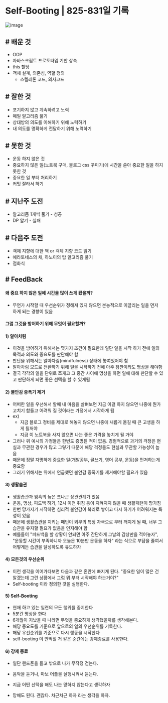 # Self-Booting | 825-831일 기록

![image](https://user-images.githubusercontent.com/35516239/56862072-ff1a9100-69e1-11e9-9f7b-627cf2190a22.png)

## **# 배운 것**

- OOP
- 자바스크립트 프로토타입 기반 상속
- this 할당
- 객체 설계, 의존성, 역할 정의 
  - 스켈레톤 코드, 의사코드

## # 잘한 것

- 포기하지 않고 계속하려고 노력
- 매일 알고리즘 풀기
- 상대방의 의도를 이해하기 위해 노력하기
- 내 의도를 명확하게 전달하기 위해 노력하기

## # 못한 것

- 운동 하지 않은 것
- 중요하지 않은 일(노트북 구매, 블로그 css 꾸미기)에 시간을 쏟아 중요한 일을 하지 못한 것
- 중요한 일 부터 처리하기
- 커밋 잘라서 하기

## # 지난주  도전

- 알고리즘 1개씩 풀기 - 성공
- DP 알기 - 실패

## # 다음주 도전

- 객체 지향에 대한 책 or 객체 지향 코드 읽기
- 에라토네스의 채, 하노이의 탑 알고리즘 풀기
- 점화식

## **# FeedBack**

#### 왜 중요 하지 않은 일에 시간을 많이 쓰게 됬을까?

- 무언가 시작할 때 우선순위가 정해져 있지 않으면 본능적으로 이끌리는 일을 먼저 하게 되는 경향이 있음

#### 그럼 그것을 방어하기 위해 무엇이 필요할까?

#### 1) 알아차림

- 이것을 방어하기 위해서는 몇가지 조건이 필요한데 일단 일을 시작 하기 전에 일의 목적과 의도와 중요도를 판단해야 함
- 판단을 위해서는 알아차림(mindfulness) 상태에 놓여있어야 함
- 알아차림 모드로 전환하기 위해 일을 시작하기 전에 아주 잠깐이라도 명상을 해야함 
- 결국 각각의 일을 단위로 쪼개고 그 중간 사이에 명상을 하면 일에 대해 판단할 수 있고 판단하게 되면 좋은 선택을 할 수 있게됨

#### 2) 불안감 증폭기 제거

- 어떠한 일을 우선해서 할때 내 마음을 살펴보면 지금 이걸 하지 않으면 나중에 뭔가 고치기 함들고 어려워 질 것이라는 가정에서 시작하게 됨
- ex) 
  - 지금 블로그 정비를 제대로 해놓지 않으면 나중에 새롭게 옮길 때 큰 고생을 하게 될꺼야
  - 지금 이 노트북을 사지 않으면 나는 좋은 가격을 놓치게 될 거야
- 그러나 위 예시의 가정들은 한번도 증명된 적이 없음. 경험적으로 과거의 걱정은 현실과 무관한 경우가 많고 그렇기 때문에 해당 걱정들도 현실과 무관할 가능성이 높음 
- 때문에 정말 자명하게 중요한 일(개발공부, 글쓰기, 영어 공부, 운동)을 먼저하는게 중요함
- 그러기 위해서는 위에서 언급했던 불안감 증폭기를 제거해야할 필요가 있음 

#### 3) 생활습관

- 생활습관과 암흑의 늪은 크나큰 상관관계가 있음
- 운동, 명상, 피드백 하기, 12시 이전 취짐 등이 지켜지지 않을 때 생활패턴이 망가짐
- 한번 망가지기 시작하면 심리적 불안감이 복리로 쌓이고 다시 하기가 어려워지는 특성이 있음
- 때문에 생활습관을 지키는 패턴이 외부의 특정 자극으로 부터 깨지게 될 때, 너무 그 습관을 유지할 필요가 없음을 인지해야 함
- 예를들어 "피드백을 할 상황이 안되면 아주 간단하게 그날의 감상만을 적어놓자", "운동할 시간이 부족하니까 오늘은 10분만 운동을 하자" 라는 식으로 부담을 줄여서 어떻게든 습관을 달성하도록 유도하자 

#### 4) 모든것의 우선순위

- 이런 생각을 이어가다보면 다음과 같은 혼란에 빠지게 된다. "중요한 일이 많은 건 알겠는데 그런 상황에서 그럼 뭐 부터 시작해야 하는거야?" 
- Self-booting 이라 정의한 것을 실행한다. 

#### 5) Self-Booting

- 현재 하고 있는 일련의 모든 행위를 중지한다
- 5분간 명상을 한다
- 6개월이 지났을 때 나라면 무엇을 중요하게 생각했을까를 생각해본다. 
- 해당 중요도를 기준으로 앞으로의 일의 우선순위를 기록한다.
- 해당 우선순위를 기준으로 다시 행동을 시작한다 
- self-booting 이 안먹힐 거 같은 순간에는 강제종료를 사용한다.

#### 6) 강제 종료

- 일단 핸드폰을 들고 밖으로 나가 무작정 걷는다.

- 음악을 듣거나, 마보 어플을 실행시켜서 듣는다.

- 지금 어떤 선택을 해도 나는 망하지 않는다고 생각하자 

- 망해도 된다. 괜찮다. 차근차근 하자 라는 생각을 하자.

  



 